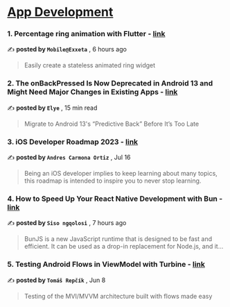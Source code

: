 
<h1><a href=https://medium.com/tag/mobile-app-development/recommended target="_blank" rel="noopener noreferrer">App Development</a></h1>
<h3>1. Percentage ring animation with Flutter - <a href=https://medium.com/@mobile_44538/percentage-ring-animation-with-flutter-7a71825e1dd?source=tag_recommended_feed---------0-84----------mobile_app_development----------55ef0e22_5873_477d_aa5c_b88467b3d7e9------- target="_blank" rel="noopener noreferrer">link</a></h3>

✍️ **posted by `Mobile@Exxeta`** <date> , 6 hours ago</date>

<blockquote>Easily create a stateless animated ring widget</blockquote>

<h3>2. The onBackPressed Is Now Deprecated in Android 13 and Might Need Major Changes in Existing Apps - <a href=https://medium.com/mobile-app-development-publication/migrate-to-android-13-predictive-back-soon-before-its-too-late-e1e1723f392?source=tag_recommended_feed---------1-107----------mobile_app_development----------55ef0e22_5873_477d_aa5c_b88467b3d7e9------- target="_blank" rel="noopener noreferrer">link</a></h3>

✍️ **posted by `Elye`** <date> , 15 min read</date>

<blockquote>Migrate to Android 13's “Predictive Back” Before It’s Too Late</blockquote>

<h3>3. iOS Developer Roadmap 2023 - <a href=https://medium.com/@andres.carort/ios-developer-roadmap-2023-330fd5cb7479?source=tag_recommended_feed---------2-85----------mobile_app_development----------55ef0e22_5873_477d_aa5c_b88467b3d7e9------- target="_blank" rel="noopener noreferrer">link</a></h3>

✍️ **posted by `Andres Carmona Ortiz`** <date> , Jul 16</date>

<blockquote>Being an iOS developer implies to keep learning about many topics, this roadmap is intended to inspire you to never stop learning.</blockquote>

<h3>4. How to Speed Up Your React Native Development with Bun - <a href=https://medium.com/@sisongqolosi/how-to-speed-up-your-react-native-development-with-bun-88099cc28e92?source=tag_recommended_feed---------3-84----------mobile_app_development----------55ef0e22_5873_477d_aa5c_b88467b3d7e9------- target="_blank" rel="noopener noreferrer">link</a></h3>

✍️ **posted by `Siso ngqolosi`** <date> , 7 hours ago</date>

<blockquote>BunJS is a new JavaScript runtime that is designed to be fast and efficient. It can be used as a drop-in replacement for Node.js, and it…</blockquote>

<h3>5. Testing Android Flows in ViewModel with Turbine - <a href=https://medium.com/proandroiddev/testing-android-flows-in-viewmodel-with-turbine-ea9bae7e811a?source=tag_recommended_feed---------4-107----------mobile_app_development----------55ef0e22_5873_477d_aa5c_b88467b3d7e9------- target="_blank" rel="noopener noreferrer">link</a></h3>

✍️ **posted by `Tomáš Repčík`** <date> , Jun 8</date>

<blockquote>Testing of the MVI/MVVM architecture built with flows made easy</blockquote>

